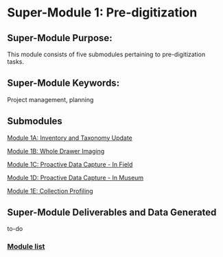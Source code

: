# Super-Module 1: Pre-digitization

## Super-Module Purpose:
This module consists of five submodules pertaining to pre-digitization tasks.

## Super-Module Keywords:
Project management, planning

## Submodules
[Module 1A: Inventory and Taxonomy Update](module_1A.md)

[Module 1B: Whole Drawer Imaging](module_1B.md)

[Module 1C: Proactive Data Capture - In Field](module_1C.md)

[Module 1D: Proactive Data Capture - In Museum](module_1D.md)

[Module 1E: Collection Profiling](module_1E.md)

## Super-Module Deliverables and Data Generated
to-do

### [Module list](https://entcollnet.github.io/BugFlow/modules/)
